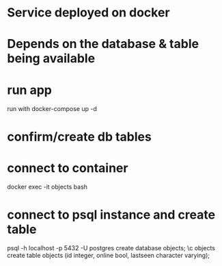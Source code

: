 # Service deployed on docker
# Depends on the database & table being available

# run app
run with docker-compose up -d

# confirm/create db tables 
# connect to container
docker exec -it objects bash
# connect to psql instance and create table
psql -h localhost -p 5432 -U postgres
create database objects;
\c objects
create table objects (id integer, online bool, lastseen character varying);
